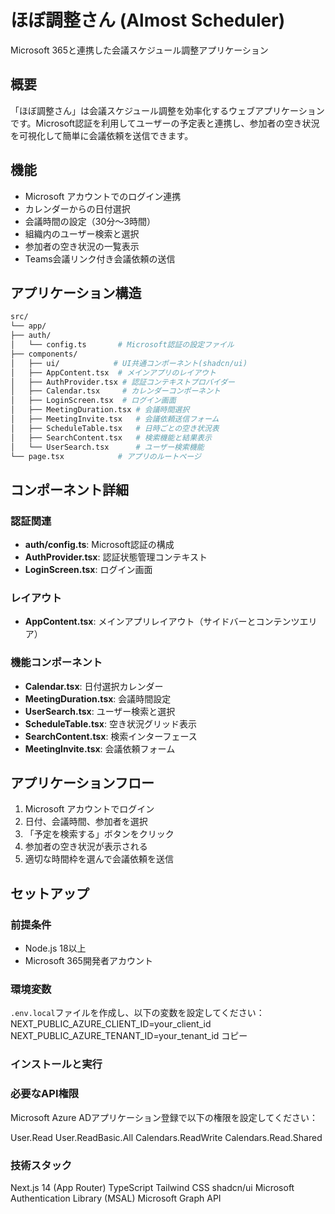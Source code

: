 # ほぼ調整さん (Almost Scheduler)

Microsoft 365と連携した会議スケジュール調整アプリケーション

## 概要

「ほぼ調整さん」は会議スケジュール調整を効率化するウェブアプリケーションです。Microsoft認証を利用してユーザーの予定表と連携し、参加者の空き状況を可視化して簡単に会議依頼を送信できます。

## 機能

- Microsoft アカウントでのログイン連携
- カレンダーからの日付選択
- 会議時間の設定（30分〜3時間）
- 組織内のユーザー検索と選択
- 参加者の空き状況の一覧表示
- Teams会議リンク付き会議依頼の送信

## アプリケーション構造
```bash
src/
└── app/
├── auth/
│   └── config.ts       # Microsoft認証の設定ファイル
├── components/
│   ├── ui/            # UI共通コンポーネント(shadcn/ui)
│   ├── AppContent.tsx  # メインアプリのレイアウト
│   ├── AuthProvider.tsx # 認証コンテキストプロバイダー
│   ├── Calendar.tsx     # カレンダーコンポーネント
│   ├── LoginScreen.tsx  # ログイン画面
│   ├── MeetingDuration.tsx # 会議時間選択
│   ├── MeetingInvite.tsx   # 会議依頼送信フォーム
│   ├── ScheduleTable.tsx   # 日時ごとの空き状況表
│   ├── SearchContent.tsx   # 検索機能と結果表示
│   └── UserSearch.tsx      # ユーザー検索機能
└── page.tsx            # アプリのルートページ
```

## コンポーネント詳細

### 認証関連

- **auth/config.ts**: Microsoft認証の構成
- **AuthProvider.tsx**: 認証状態管理コンテキスト
- **LoginScreen.tsx**: ログイン画面

### レイアウト

- **AppContent.tsx**: メインアプリレイアウト（サイドバーとコンテンツエリア）

### 機能コンポーネント

- **Calendar.tsx**: 日付選択カレンダー
- **MeetingDuration.tsx**: 会議時間設定
- **UserSearch.tsx**: ユーザー検索と選択
- **ScheduleTable.tsx**: 空き状況グリッド表示
- **SearchContent.tsx**: 検索インターフェース
- **MeetingInvite.tsx**: 会議依頼フォーム

## アプリケーションフロー

1. Microsoft アカウントでログイン
2. 日付、会議時間、参加者を選択
3. 「予定を検索する」ボタンをクリック
4. 参加者の空き状況が表示される
5. 適切な時間枠を選んで会議依頼を送信

## セットアップ

### 前提条件

- Node.js 18以上
- Microsoft 365開発者アカウント

### 環境変数

`.env.local`ファイルを作成し、以下の変数を設定してください：
NEXT_PUBLIC_AZURE_CLIENT_ID=your_client_id
NEXT_PUBLIC_AZURE_TENANT_ID=your_tenant_id
コピー
### インストールと実行

### 必要なAPI権限
Microsoft Azure ADアプリケーション登録で以下の権限を設定してください：

User.Read
User.ReadBasic.All
Calendars.ReadWrite
Calendars.Read.Shared

### 技術スタック

Next.js 14 (App Router)
TypeScript
Tailwind CSS
shadcn/ui
Microsoft Authentication Library (MSAL)
Microsoft Graph API
